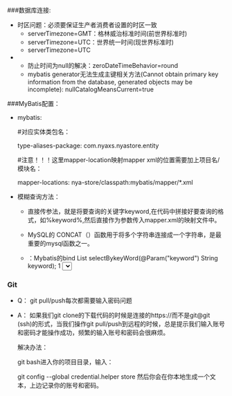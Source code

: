 ###数据库连接:
   - 时区问题：必须要保证生产者消费者设置的时区一致
        - serverTimezone=GMT：格林威治标准时间(前世界标准时)
        - serverTimezone=UTC：世界统一时间(现世界标准时)
        - serverTimezone=UTC
   -    - 防止时间为null的解决：zeroDateTimeBehavior=round
        - mybatis generator无法生成主键相关方法(Cannot obtain primary key information from the database, generated objects may be incomplete):
            nullCatalogMeansCurrent=true

###MyBatis配置：
   - mybatis:
   
        \#对应实体类包名：
        
        type-aliases-package: com.nyaxs.nyastore.entity
        
        \#注意！！！这里mapper-location映射mapper xml的位置需要加上项目名/模块名：
        
        mapper-locations: nya-store/classpath:mybatis/mapper/*.xml
        
   - 模糊查询方法：
       - 直接传参法，就是将要查询的关键字keyword,在代码中拼接好要查询的格式，如%keyword%,然后直接作为参数传入mapper.xml的映射文件中。
            
       - MySQL的 CONCAT（）函数用于将多个字符串连接成一个字符串，是最重要的mysql函数之一。
            
       - ：Mybatis的bind
             List<RoleEntity> selectBykeyWord(@Param("keyword") String keyword);
             1
                 <select id="selectBykeyWord" parameterType="string" resultType="com.why.mybatis.entity.RoleEntity">
                     <bind name="pattern" value="'%' + keyword + '%'" />


### Git
   - Q： git pull/push每次都需要输入密码问题
   - A： 如果我们git clone的下载代码的时候是连接的https://而不是git@git (ssh)的形式，当我们操作git pull/push到远程的时候，总是提示我们输入账号和密码才能操作成功，频繁的输入账号和密码会很麻烦。
      
     解决办法：
      
     git bash进入你的项目目录，输入：
      
     git config --global credential.helper store 
     然后你会在你本地生成一个文本，上边记录你的账号和密码。